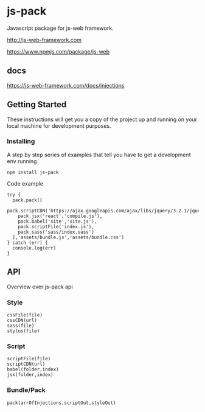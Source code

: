 # js-pack

Javascript package for js-web framework.

http://js-web-framework.com

https://www.npmjs.com/package/js-web

## docs

https://js-web-framework.com/docs/injections

## Getting Started

These instructions will get you a copy of the project up and running on your local machine for development purposes.


### Installing

A step by step series of examples that tell you have to get a development env running


```
npm install js-pack
```

Code example

```
try {
  pack.pack([
    pack.scriptCDN('https://ajax.googleapis.com/ajax/libs/jquery/3.2.1/jquery.min.js'),
    pack.jsx('react','compile.js'),
    pack.babel('site','site.js'),
    pack.scriptFile('index.js'),
    pack.sass('sass/index.sass')
  ],'assets/bundle.js','assets/bundle.css')
} catch (err) {
  console.log(err)
}
```

## API

Overview over js-pack api

### Style

```
cssFile(file)
cssCDN(url)
sass(file)
stylus(file)
```

### Script

```
scriptFile(file)
scriptCDN(url)
babel(folder,index)
jsx(folder,index)
```
### Bundle/Pack
```
pack(arrOfInjections,scriptOut,styleOut)
```

